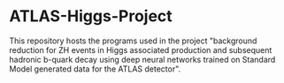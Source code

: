 # ATLAS-Higgs-Project
This repository hosts the programs used in the project "background reduction for ZH events in Higgs associated production and subsequent hadronic b-quark decay using deep neural networks trained on Standard Model generated data for the ATLAS detector".
